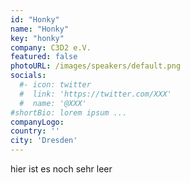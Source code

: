 ```yaml
---
id: "Honky"
name: "Honky"
key: "honky"
company: C3D2 e.V.
featured: false
photoURL: /images/speakers/default.png
socials:
  #- icon: twitter
  #  link: 'https://twitter.com/XXX'
  #  name: '@XXX'
#shortBio: lorem ipsum ...
companyLogo: 
country: ''
city: 'Dresden'
---
```


hier ist es noch sehr leer
